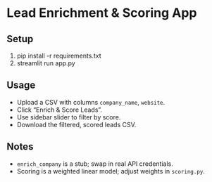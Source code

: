 # Lead Enrichment & Scoring App

## Setup
1. pip install -r requirements.txt  
2. streamlit run app.py

## Usage
- Upload a CSV with columns `company_name`, `website`.  
- Click “Enrich & Score Leads”.  
- Use sidebar slider to filter by score.  
- Download the filtered, scored leads CSV.

## Notes
- `enrich_company` is a stub; swap in real API credentials.  
- Scoring is a weighted linear model; adjust weights in `scoring.py`.
